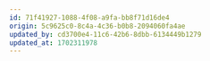 ```yaml
---
id: 71f41927-1088-4f08-a9fa-bb8f71d16de4
origin: 5c9625c0-8c4a-4c36-b0b8-2094060fa4ae
updated_by: cd3700e4-11c6-42b6-8dbb-6134449b1279
updated_at: 1702311978
---
```

